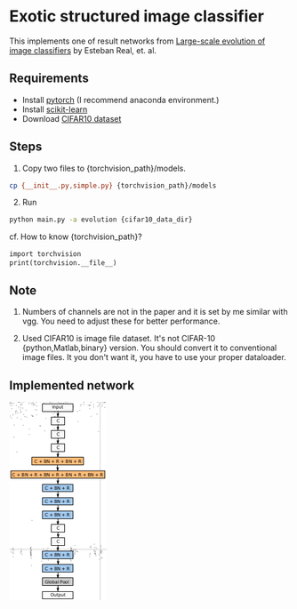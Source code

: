 Exotic structured image classifier
=====================================

This implements one of result networks from [Large-scale evolution of image classifiers](https://arxiv.org/abs/1703.01041) by Esteban Real, et. al.

## Requirements
- Install [pytorch](http://pytorch.org/) (I recommend anaconda environment.)
- Install [scikit-learn](http://scikit-learn.org/stable/)
- Download [CIFAR10 dataset](https://www.cs.toronto.edu/~kriz/cifar.html)

## Steps
1. Copy two files to {torchvision_path}/models.
```bash
cp {__init__.py,simple.py} {torchvision_path}/models
```

2. Run
```bash
python main.py -a evolution {cifar10_data_dir}
```

cf. How to know {torchvision_path}?
```
import torchvision
print(torchvision.__file__)
```

## Note
1. Numbers of channels are not in the paper and it is set by me similar with vgg.
You need to adjust these for better performance.

2. Used CIFAR10 is image file dataset. It's not CIFAR-10 {python,Matlab,binary} version.
You should convert it to conventional image files. It you don't want it, you have to use your proper dataloader.

## Implemented network
![alt](fig_network.png)
